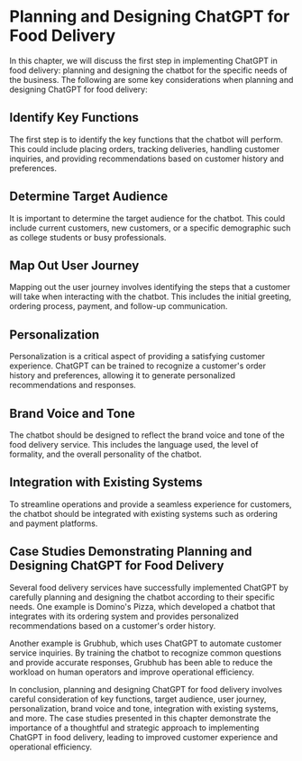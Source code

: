 Planning and Designing ChatGPT for Food Delivery
=======================================================================================================

In this chapter, we will discuss the first step in implementing ChatGPT in food delivery: planning and designing the chatbot for the specific needs of the business. The following are some key considerations when planning and designing ChatGPT for food delivery:

Identify Key Functions
----------------------

The first step is to identify the key functions that the chatbot will perform. This could include placing orders, tracking deliveries, handling customer inquiries, and providing recommendations based on customer history and preferences.

Determine Target Audience
-------------------------

It is important to determine the target audience for the chatbot. This could include current customers, new customers, or a specific demographic such as college students or busy professionals.

Map Out User Journey
--------------------

Mapping out the user journey involves identifying the steps that a customer will take when interacting with the chatbot. This includes the initial greeting, ordering process, payment, and follow-up communication.

Personalization
---------------

Personalization is a critical aspect of providing a satisfying customer experience. ChatGPT can be trained to recognize a customer's order history and preferences, allowing it to generate personalized recommendations and responses.

Brand Voice and Tone
--------------------

The chatbot should be designed to reflect the brand voice and tone of the food delivery service. This includes the language used, the level of formality, and the overall personality of the chatbot.

Integration with Existing Systems
---------------------------------

To streamline operations and provide a seamless experience for customers, the chatbot should be integrated with existing systems such as ordering and payment platforms.

Case Studies Demonstrating Planning and Designing ChatGPT for Food Delivery
---------------------------------------------------------------------------

Several food delivery services have successfully implemented ChatGPT by carefully planning and designing the chatbot according to their specific needs. One example is Domino's Pizza, which developed a chatbot that integrates with its ordering system and provides personalized recommendations based on a customer's order history.

Another example is Grubhub, which uses ChatGPT to automate customer service inquiries. By training the chatbot to recognize common questions and provide accurate responses, Grubhub has been able to reduce the workload on human operators and improve operational efficiency.

In conclusion, planning and designing ChatGPT for food delivery involves careful consideration of key functions, target audience, user journey, personalization, brand voice and tone, integration with existing systems, and more. The case studies presented in this chapter demonstrate the importance of a thoughtful and strategic approach to implementing ChatGPT in food delivery, leading to improved customer experience and operational efficiency.
